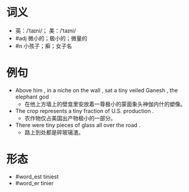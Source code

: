# 词义
- 英：/ˈtaɪni/； 美：/ˈtaɪni/
- #adj 微小的；极小的；微量的
- #n 小孩子；癣；女子名
# 例句
- Above him , in a niche on the wall , sat a tiny veiled Ganesh , the elephant god
	- 在他上方墙上的壁龛里安放着一尊极小的蒙面象头神伽内什的塑像。
- The crop represents a tiny fraction of U.S. production .
	- 农作物仅占美国出产物极小的一部分。
- There were tiny pieces of glass all over the road .
	- 路上到处都是碎玻璃渣。
# 形态
- #word_est tiniest
- #word_er tinier
